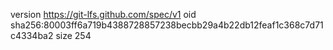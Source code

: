 version https://git-lfs.github.com/spec/v1
oid sha256:80003ff6a719b4388728857238becbb29a4b22db12feaf1c368c7d71c4334ba2
size 254
